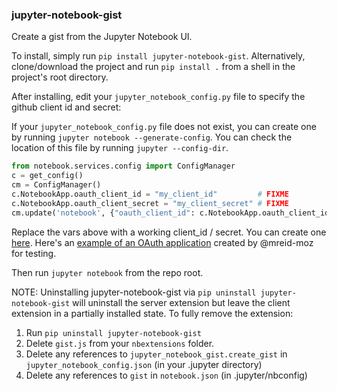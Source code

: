 ### jupyter-notebook-gist

Create a gist from the Jupyter Notebook UI.

To install, simply run `pip install jupyter-notebook-gist`. Alternatively, clone/download the project and run `pip install .` from a shell in the project's root directory.

After installing, edit your `jupyter_notebook_config.py` file to specify the github client id and secret:

If your `jupyter_notebook_config.py` file does not exist, you can create one by running `jupyter notebook --generate-config`. You can check the location of this file by running `jupyter --config-dir`.

```python
from notebook.services.config import ConfigManager
c = get_config()
cm = ConfigManager()
c.NotebookApp.oauth_client_id = "my_client_id"         # FIXME
c.NotebookApp.oauth_client_secret = "my_client_secret" # FIXME
cm.update('notebook', {"oauth_client_id": c.NotebookApp.oauth_client_id})
```

Replace the vars above with a working client_id / secret. You can create one
[here](https://github.com/settings/applications). Here's an [example of an OAuth application](https://cloud.githubusercontent.com/assets/969479/14916551/add90efc-0df0-11e6-8cfb-277754a48b66.png) created by @mreid-moz for testing.

Then run `jupyter notebook` from the repo root.

NOTE: Uninstalling jupyter-notebook-gist via `pip uninstall jupyter-notebook-gist` will uninstall the server extension but leave the client extension in a partially installed state. To fully remove the extension:

1. Run `pip uninstall jupyter-notebook-gist`
2. Delete `gist.js` from your `nbextensions` folder.
3. Delete any references to `jupyter_notebook_gist.create_gist` in `jupyter_notebook_config.json` (in your .jupyter directory)
4. Delete any references to `gist` in `notebook.json` (in .jupyter/nbconfig)

